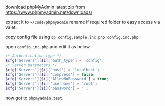 download phpMyAdmin latest zip from https://www.phpmyadmin.net/downloads/


extract it to `~/Code/phpmyadmin` rename if required folder to easy access via valet.

copy config file using `cp config.sample.inc.php config.inc.php`

open `config.inc.php` and edit it as below

```php
/* Authentication type */
$cfg['Servers'][$i]['auth_type'] = 'config';
/* Server parameters */
$cfg['Servers'][$i]['host'] = 'localhost';
$cfg['Servers'][$i]['compress'] = false;
$cfg['Servers'][$i]['AllowNoPassword'] = true;
$cfg['Servers'][$i]['username'] = 'root';
$cfg['Servers'][$i]['password'] = '';
```

now got to `phpmyadmin.test`.



